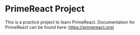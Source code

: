 # PrimeReact Project
This is a practice project to learn PrimeReact. Documentation for PrimeReact can be found here: https://primereact.org/
